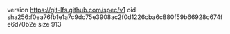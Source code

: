 version https://git-lfs.github.com/spec/v1
oid sha256:f0ea76fb1e1a7c9dc75e3908ac2f0d1226cba6c880f59b66928c674fe6d70b2e
size 913
